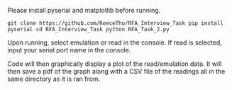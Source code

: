 Please install pyserial and matplotlib before running.

`git clone https://github.com/ReeceTho/RFA_Interview_Task
pip install pyserial
cd RFA_Interview_Task
python RFA_Task_2.py`

Upon running, select emulation or read in the console.
If read is selected, input your serial port name in the console.

Code will then graphically display a plot of the read/emulation data. It will then save a pdf of the graph along with a CSV file of the readings all in the same directory as it is ran from.